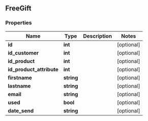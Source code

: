 ## FreeGift

### Properties
Name | Type | Description | Notes
------------ | ------------- | ------------- | -------------
**id** | **int** |  | [optional] 
**id_customer** | **int** |  | [optional] 
**id_product** | **int** |  | [optional] 
**id_product_attribute** | **int** |  | [optional] 
**firstname** | **string** |  | [optional] 
**lastname** | **string** |  | [optional] 
**email** | **string** |  | [optional] 
**used** | **bool** |  | [optional] 
**date_send** | **string** |  | [optional] 


